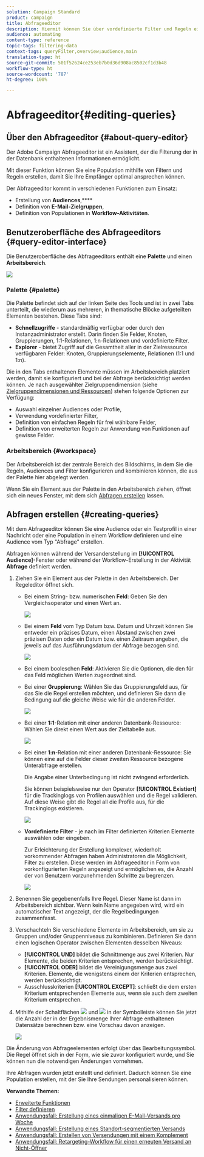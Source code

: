 ```yaml
---
solution: Campaign Standard
product: campaign
title: Abfrageeditor
description: Hiermit können Sie über vordefinierte Filter und Regeln eine Population erstellen.
audience: automating
content-type: reference
topic-tags: filtering-data
context-tags: queryFilter,overview;audience,main
translation-type: ht
source-git-commit: 501f52624ce253eb7b0d36d908ac8502cf1d3b48
workflow-type: ht
source-wordcount: '787'
ht-degree: 100%

---
```



# Abfrageeditor{#editing-queries}

## Über den Abfrageeditor {#about-query-editor}

Der Adobe Campaign Abfrageeditor ist ein Assistent, der die Filterung der in der Datenbank enthaltenen Informationen ermöglicht.

Mit dieser Funktion können Sie eine Population mithilfe von Filtern und Regeln erstellen, damit Sie Ihre Empfänger optimal ansprechen können.

Der Abfrageeditor kommt in verschiedenen Funktionen zum Einsatz:

* Erstellung von **Audiences**,****
* Definition von **E-Mail-Zielgruppen**,
* Definition von Populationen in **Workflow-Aktivitäten**.

## Benutzeroberfläche des Abfrageeditors   {#query-editor-interface}

Die Benutzeroberfläche des Abfrageeditors enthält eine **Palette** und einen **Arbeitsbereich**.

![](assets/query_editor_overview.png)

### Palette   {#palette}

Die Palette befindet sich auf der linken Seite des Tools und ist in zwei Tabs unterteilt, die wiederum aus mehreren, in thematische Blöcke aufgeteilten Elementen bestehen. Diese Tabs sind:

* **Schnellzugriffe** - standardmäßig verfügbar oder durch den Instanzadministrator erstellt. Darin finden Sie Felder, Knoten, Gruppierungen, 1:1-Relationen, 1:n-Relationen und vordefinierte Filter.
* **Explorer** - bietet Zugriff auf die Gesamtheit aller in der Zielressource verfügbaren Felder: Knoten, Gruppierungselemente, Relationen (1:1 und 1:n).

Die in den Tabs enthaltenen Elemente müssen im Arbeitsbereich platziert werden, damit sie konfiguriert und bei der Abfrage berücksichtigt werden können. Je nach ausgewählter Zielgruppendimension (siehe [Zielgruppendimensionen und Ressourcen](../../automating/using/query.md#targeting-dimensions-and-resources)) stehen folgende Optionen zur Verfügung:

* Auswahl einzelner Audiences oder Profile,
* Verwendung vordefinierter Filter,
* Definition von einfachen Regeln für frei wählbare Felder,
* Definition von erweiterten Regeln zur Anwendung von Funktionen auf gewisse Felder.

### Arbeitsbereich   {#workspace}

Der Arbeitsbereich ist der zentrale Bereich des Bildschirms, in dem Sie die Regeln, Audiences und Filter konfigurieren und kombinieren können, die aus der Palette hier abgelegt werden.

Wenn Sie ein Element aus der Palette in den Arbeitsbereich ziehen, öffnet sich ein neues Fenster, mit dem sich [Abfragen erstellen](#creating-queries) lassen.

## Abfragen erstellen   {#creating-queries}

Mit dem Abfrageeditor können Sie eine Audience oder ein Testprofil in einer Nachricht oder eine Population in einem Workflow definieren und eine Audience vom Typ &quot;Abfrage&quot; erstellen.

Abfragen können während der Versanderstellung im **[!UICONTROL Audience]**-Fenster oder während der Workflow-Erstellung in der Aktivität **Abfrage** definiert werden.

1. Ziehen Sie ein Element aus der Palette in den Arbeitsbereich. Der Regeleditor öffnet sich.

   * Bei einem String- bzw. numerischen **Feld**: Geben Sie den Vergleichsoperator und einen Wert an.

      ![](assets/query_editor_audience_definition2.png)

   * Bei einem **Feld** vom Typ Datum bzw. Datum und Uhrzeit können Sie entweder ein präzises Datum, einen Abstand zwischen zwei präzisen Daten oder ein Datum bzw. einen Zeitraum angeben, die jeweils auf das Ausführungsdatum der Abfrage bezogen sind.

      ![](assets/query_editor_date_field.png)

   * Bei einem booleschen **Feld**: Aktivieren Sie die Optionen, die den für das Feld möglichen Werten zugeordnet sind.
   * Bei einer **Gruppierung**: Wählen Sie das Gruppierungsfeld aus, für das Sie die Regel erstellen möchten, und definieren Sie dann die Bedingung auf die gleiche Weise wie für die anderen Felder.

      ![](assets/query_editor_audience_definition4.png)

   * Bei einer **1:1**-Relation mit einer anderen Datenbank-Ressource: Wählen Sie direkt einen Wert aus der Zieltabelle aus.

      ![](assets/query_editor_audience_definition5.png)

   * Bei einer **1:n**-Relation mit einer anderen Datenbank-Ressource: Sie können eine auf die Felder dieser zweiten Ressource bezogene Unterabfrage erstellen.

      Die Angabe einer Unterbedingung ist nicht zwingend erforderlich.

      Sie können beispielsweise nur den Operator **[!UICONTROL Existiert]** für die Trackinglogs von Profilen auswählen und die Regel validieren. Auf diese Weise gibt die Regel all die Profile aus, für die Trackinglogs existieren.

      ![](assets/query_editor_audience_definition6.png)

   * **Vordefinierte Filter** - je nach im Filter definierten Kriterien Elemente auswählen oder eingeben.

      Zur Erleichterung der Erstellung komplexer, wiederholt vorkommender Abfragen haben Administratoren die Möglichkeit, Filter zu erstellen. Diese werden im Abfrageeditor in Form von vorkonfigurierten Regeln angezeigt und ermöglichen es, die Anzahl der von Benutzern vorzunehmenden Schritte zu begrenzen.

      ![](assets/query-editor_filter_email-audience_filter.png)

1. Benennen Sie gegebenenfalls Ihre Regel. Dieser Name ist dann im Arbeitsbereich sichtbar. Wenn kein Name angegeben wird, wird ein automatischer Text angezeigt, der die Regelbedingungen zusammenfasst.
1. Verschachteln Sie verschiedene Elemente im Arbeitsbereich, um sie zu Gruppen und/oder Gruppenniveaus zu kombinieren. Definieren Sie dann einen logischen Operator zwischen Elementen desselben Niveaus:

   * **[!UICONTROL UND]** bildet die Schnittmenge aus zwei Kriterien. Nur Elemente, die beiden Kriterien entsprechen, werden berücksichtigt.
   * **[!UICONTROL ODER]** bildet die Vereinigungsmenge aus zwei Kriterien. Elemente, die wenigstens einem der Kriterien entsprechen, werden berücksichtigt.
   * Ausschlusskriterien **[!UICONTROL EXCEPT]**: schließt die dem ersten Kriterium entsprechenden Elemente aus, wenn sie auch dem zweiten Kriterium entsprechen.

1. Mithilfe der Schaltflächen ![](assets/count.png) und ![](assets/preview.png) in der Symbolleiste können Sie jetzt die Anzahl der in der Ergebnismenge Ihrer Abfrage enthaltenen Datensätze berechnen bzw. eine Vorschau davon anzeigen.

   ![](assets/query_editor_combining_rules.png)

Die Änderung von Abfrageelementen erfolgt über das Bearbeitungssymbol. Die Regel öffnet sich in der Form, wie sie zuvor konfiguriert wurde, und Sie können nun die notwendigen Änderungen vornehmen.

Ihre Abfragen wurden jetzt erstellt und definiert. Dadurch können Sie eine Population erstellen, mit der Sie Ihre Sendungen personalisieren können.

**Verwandte Themen:**

* [Erweiterte Funktionen](../../automating/using/advanced-expression-editing.md)
* [Filter definieren](../../developing/using/configuring-filter-definition.md)
* [Anwendungsfall: Erstellung eines einmaligen E-Mail-Versands pro Woche](../../automating/using/workflow-weekly-offer.md)
* [Anwendungsfall: Erstellung eines Standort-segmentierten Versands](../../automating/using/workflow-segmentation-location.md)
* [Anwendungsfall: Erstellen von Versendungen mit einem Komplement](../../automating/using/workflow-created-query-with-complement.md)
* [Anwendungsfall: Retargeting-Workflow für einen erneuten Versand an Nicht-Öffner](../../automating/using/workflow-cross-channel-retargeting.md)

